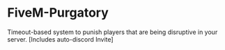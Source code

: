 # FiveM-Purgatory
Timeout-based system to punish players that are being disruptive in your server. [Includes auto-discord Invite]
